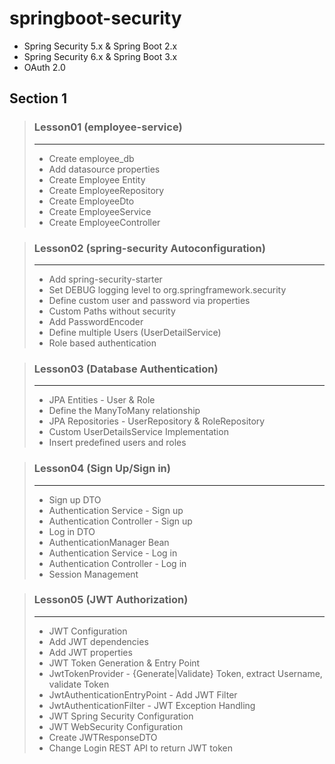 # springboot-security
- Spring Security 5.x & Spring Boot 2.x
- Spring Security 6.x & Spring Boot 3.x
- OAuth 2.0

## Section 1
> ### Lesson01 (employee-service)
> ***
>- Create employee_db
>- Add datasource properties
>- Create Employee Entity
>- Create EmployeeRepository
>- Create EmployeeDto
>- Create EmployeeService
>- Create EmployeeController

> ### Lesson02 (spring-security Autoconfiguration)
> ***
>- Add spring-security-starter
>- Set DEBUG logging level to org.springframework.security
>- Define custom user and password via properties
>- Custom Paths without security
>- Add PasswordEncoder
>- Define multiple Users (UserDetailService)
>- Role based authentication

> ### Lesson03 (Database Authentication)
> ***
>- JPA Entities - User & Role
>- Define the ManyToMany relationship
>- JPA Repositories - UserRepository & RoleRepository
>- Custom UserDetailsService Implementation
>- Insert predefined users and roles

> ### Lesson04 (Sign Up/Sign in)
> ***
>- Sign up DTO
>  - Authentication Service - Sign up
>  - Authentication Controller - Sign up
>- Log in DTO
>  - AuthenticationManager Bean
>  - Authentication Service - Log in
>  - Authentication Controller - Log in
>- Session Management

> ### Lesson05 (JWT Authorization)
> ***
>- JWT Configuration
   >  - Add JWT dependencies
   >  - Add JWT properties 
>- JWT Token Generation & Entry Point
   > - JwtTokenProvider - {Generate|Validate} Token, extract Username, validate Token
   > - JwtAuthenticationEntryPoint - Add JWT Filter
   > - JwtAuthenticationFilter - JWT Exception Handling
>- JWT Spring Security Configuration
   > - JWT WebSecurity Configuration
   > - Create JWTResponseDTO
   > - Change Login REST API to return JWT token